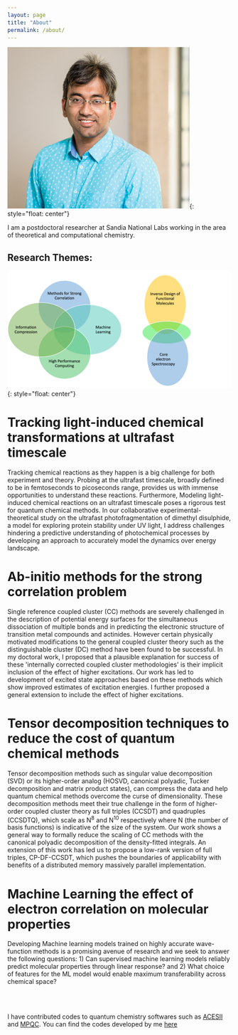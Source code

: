 ```yaml
---
layout: page
title: "About"
permalink: /about/
---
```


![image](/images/ProfilePic.png){: style="float: center"}


I am a postdoctoral researcher at Sandia National Labs working in the area of theoretical and computational chemistry. 

## Research Themes: 

![image](/images/PastnFutureResearch.png){: style="float: center"}


# Tracking light-induced chemical transformations at ultrafast timescale
Tracking chemical reactions as they happen is a big challenge for both experiment and theory. Probing at the ultrafast timescale, broadly defined to be in femtoseconds to picoseconds range, provides us with immense opportunities to understand these reactions. Furthermore, Modeling light-induced chemical reactions on an ultrafast timescale poses a rigorous test for quantum chemical methods. In our collaborative experimental-theoretical study on the ultrafast photofragmentation of dimethyl disulphide, a model for exploring protein stability under UV light, I address challenges hindering a predictive understanding of photochemical processes by developing an approach to accurately model the dynamics over energy landscape.

# Ab-initio methods for the strong correlation problem
Single reference coupled cluster (CC) methods are severely challenged in the description of potential energy surfaces for the simultaneous dissociation of multiple bonds and in predicting the electronic structure of transition metal compounds and actinides. However certain physically motivated modifications to the general coupled cluster theory such as the distinguishable cluster (DC) method have been found to be successful. In my doctoral work, I proposed that a plausible explanation for success of these 'internally corrected coupled cluster methodologies' is their implicit inclusion of the effect of higher excitations. Our work has led to development of excited state approaches based on these methods which show improved estimates of excitation energies. I further proposed a general extension to include the effect of higher excitations. 



# Tensor decomposition techniques to reduce the cost of quantum chemical methods

Tensor decomposition methods such as singular value decomposition (SVD) or its higher-order analog (HOSVD, canonical polyadic, Tucker decomposition and matrix product states), can compress the data and help quantum chemical methods overcome the curse of dimensionality. These decomposition methods meet their true challenge in the form of higher-order coupled cluster theory as full triples (CCSDT) and quadruples (CCSDTQ), which scale as N<sup>8</sup> and N<sup>10</sup> respectively where N (the number of basis functions) is indicative of the size of the system. Our work shows a general way to formally reduce the scaling of CC methods with the canonical polyadic decomposition of the density-fitted integrals. An extension of this work has led us to propose a low-rank version of full triples, CP-DF-CCSDT, which pushes the boundaries of applicability with benefits of a distributed memory massively parallel implementation. 

# Machine Learning the effect of electron correlation on molecular properties
Developing Machine learning models trained on highly accurate wave-function methods is a promising avenue of research and we seek to answer the following questions: 1) Can supervised machine learning models reliably predict molecular properties through linear response? and 2) What choice of features for the ML model would enable maximum transferability across chemical space?


<br/>
<br/>


I have contributed codes to quantum chemistry softwares such as [ACESII](http://www.qtp.ufl.edu/Aces/) and [MPQC](https://github.com/ValeevGroup/mpqc). You can find the codes developed by me [here](https://github.com/varunrishi)




